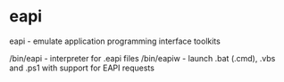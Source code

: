 # eapi
eapi - emulate application programming interface toolkits

/bin/eapi  - interpreter for .eapi files
/bin/eapiw - launch .bat (.cmd), .vbs and .ps1 with support for EAPI requests
